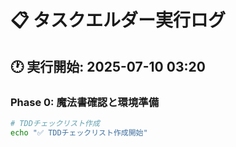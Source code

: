 # 📋 タスクエルダー実行ログ

## 🕐 実行開始: 2025-07-10 03:20

### Phase 0: 魔法書確認と環境準備
```bash
# TDDチェックリスト作成
echo "✅ TDDチェックリスト作成開始"
```